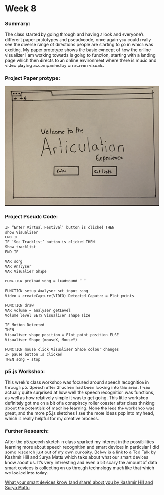 # Week 8 

### Summary:

The class started by going through and having a look and everyone’s different paper prototypes and pseudocode, once again you could really see the diverse range of directions people are starting to go in which was exciting. My paper prototype shows the basic concept of how the online visualizer I am working towards is going to function, starting with a landing page which then directs to an online environment where there is music and video playing accompanied by on screen visuals.

### Project Paper protype:
![](PaperProto.gif)

### Project Pseudo Code: 
```
IF “Enter Virtual Festival’ button is clicked THEN
show Visualiser
END IF
IF ‘See Tracklist’ button is clicked THEN
Show tracklist
END IF

VAR song
VAR Analyser
VAR Visualier Shape

FUNCTION preload Song = loadSound “ “

FUNCTION setup Analyser set input song
Video = createCapture(VIDEO) Detected Caputre = Plot points

FUNCTION draw
VAR volume = analyser getLevel
Volume level SETS Visualiser shape size

IF Motion Detected
THEN
Visualiser shape position = Plot point position ELSE
Visualiser Shape (mouseX, MouseY)

FUNCTION mouse click Visualiser Shape colour changes
IF pause button is clicked 
THEN song = stop
```

### p5.js Workshop: 

This week's class workshop was focused around speech recognition in through p5. Speech after Shuchen had been looking into this area. I was actually quite surprised at how well the speech recognition was functions, as well as how relatively simple it was to get going. This little workshop definitely got me on a bit of a conspiracy roller coaster after class thinking about the potentials of machine learning. None the less the workshop was great, and the more p5.js sketches I see the more ideas pop into my head, which is really helpful for my creative process.

### Further Research:
After the p5.speech sketch in class sparked my interest in the possibilities learning more about speech recognition and smart devices in particular I did some research just out of my own curiosity. Below is a link to a Ted Talk by Kashmir Hill and Surya Mattu which talks about what our smart devices know about us. It's very interesting and even a bit scary the amount of data smart devices is collecting on us through technology much like that which we looked into today.

[What your smart devices know (and share) about you by Kashmir Hill and Surya Mattu](https://www.ted.com/talks/kashmir_hill_and_surya_mattu_what_your_smart_devices_know_and_share_about_you?language=en#t-270360 "What your smart devices know (and share) about you by Kashmir Hill and Surya Mattu")

